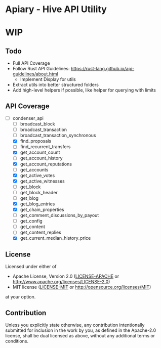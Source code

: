# Apiary - Hive API Utility

# **WIP**

## Todo
- Full API Coverage
- Follow Rust API Guidelines:
  https://rust-lang.github.io/api-guidelines/about.html
  - Implement Display for utils
- Extract utils into better structured folders
- Add high-level helpers if possible, like helper for querying with limits

## API Coverage
- [ ] condenser_api
  - [ ] broadcast_block
  - [ ] broadcast_transaction
  - [ ] broadcast_transaction_synchronous
  - [x] find_proposals
  - [ ] find_recurrent_transfers
  - [x] get_account_count
  - [ ] get_account_history
  - [x] get_account_reputations
  - [ ] get_accounts
  - [x] get_active_votes
  - [x] get_active_witnesses
  - [ ] get_block
  - [ ] get_block_header
  - [ ] get_blog
  - [x] get_blog_entries
  - [x] get_chain_properties
  - [ ] get_comment_discussions_by_payout
  - [ ] get_config
  - [ ] get_content
  - [ ] get_content_replies
  - [x] get_current_median_history_price

## License

Licensed under either of

* Apache License, Version 2.0
  ([LICENSE-APACHE](LICENSE-APACHE) or http://www.apache.org/licenses/LICENSE-2.0)
* MIT license
  ([LICENSE-MIT](LICENSE-MIT) or http://opensource.org/licenses/MIT)

at your option.

## Contribution

Unless you explicitly state otherwise, any contribution intentionally submitted
for inclusion in the work by you, as defined in the Apache-2.0 license, shall be
dual licensed as above, without any additional terms or conditions.